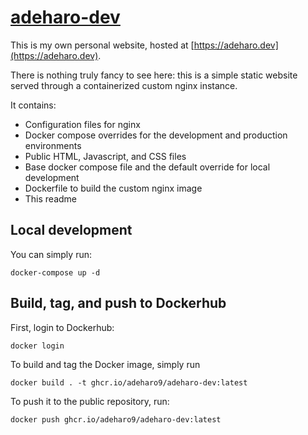 # [adeharo-dev](https://github.com/adeharo9/adeharo-dev)

This is my own personal website, hosted at [https://adeharo.dev](https://adeharo.dev).

There is nothing truly fancy to see here: this is a simple static website
served through a containerized custom nginx instance.

It contains:
- Configuration files for nginx
- Docker compose overrides for the development and production environments
- Public HTML, Javascript, and CSS files
- Base docker compose file and the default override for local development
- Dockerfile to build the custom nginx image
- This readme

## Local development

You can simply run:
```shell
docker-compose up -d
```

## Build, tag, and push to Dockerhub

First, login to Dockerhub:

```shell
docker login
```

To build and tag the Docker image, simply run
```shell
docker build . -t ghcr.io/adeharo9/adeharo-dev:latest
```

To push it to the public repository, run:
```shell
docker push ghcr.io/adeharo9/adeharo-dev:latest
```
